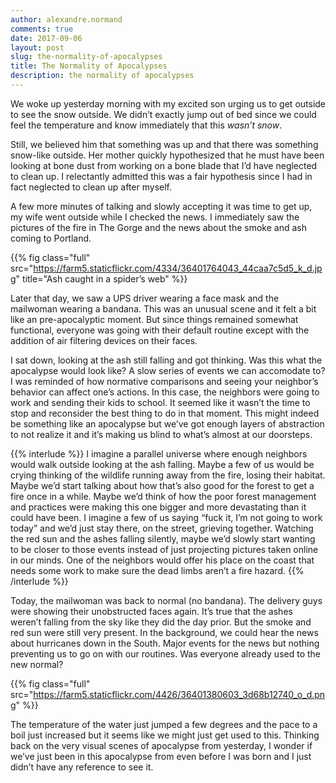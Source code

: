 ```yaml
---
author: alexandre.normand
comments: true
date: 2017-09-06
layout: post
slug: the-normality-of-apocalypses
title: The Normality of Apocalypses
description: the normality of apocalypses
---
```


We woke up yesterday morning with my excited son urging us to get outside to see the snow outside. We didn’t exactly jump out of bed since we could feel the temperature and know immediately that this _wasn’t snow_. 

Still, we believed him that something was up and that there was something snow-like outside. Her mother quickly hypothesized that he must have been looking at bone dust from working on a bone blade that I’d have neglected to clean up. I relectantly admitted this was a fair hypothesis since I had in fact neglected to clean up after myself. 

A few more minutes of talking and slowly accepting it was time to get up, my wife went outside while I checked the news. I immediately saw the pictures of the fire in The Gorge and the news about the smoke and ash coming to Portland. 

{{% fig class="full" src="https://farm5.staticflickr.com/4334/36401764043_44caa7c5d5_k_d.jpg" title="Ash caught in a spider’s web" %}}

Later that day, we saw a UPS driver wearing a face mask and the mailwoman wearing a bandana. This was an unusual scene and it felt a bit like an pre-apocalyptic moment. But since things remained somewhat functional, everyone was going with their default routine except with the addition of air filtering devices on their faces. 

I sat down, looking at the ash still falling and got thinking. Was this what the apocalypse would look like? A slow series of events we can accomodate to? I was reminded of how normative comparisons and seeing your neighbor’s behavior can affect one’s actions. In this case, the neighbors were going to work and sending their kids to school. It seemed like it wasn’t the time to stop and reconsider the best thing to do in that moment. This might indeed be something like an apocalypse but we’ve got enough layers of abstraction to not realize it and it’s making us blind to what’s almost at our doorsteps. 

{{% interlude %}}
I imagine a parallel universe where enough neighbors would walk outside looking at the ash falling. Maybe a few of us would be crying thinking of the wildlife running away from the fire, losing their habitat. Maybe we’d start talking about how that’s also good for the forest to get a fire once in a while. Maybe we’d think of how the poor forest management and practices were making this one bigger and more devastating than it could have been. I imagine a few of us saying “fuck it, I’m not going to work today” and we’d just stay there, on the street, grieving together. Watching the red sun and the ashes falling silently, maybe we’d slowly start wanting to be closer to those events instead of just projecting pictures taken online in our minds. One of the neighbors would offer his place on the coast that needs some work to make sure the dead limbs aren’t a fire hazard. 
{{% /interlude %}}

Today, the mailwoman was back to normal (no bandana). The delivery guys were showing their unobstructed faces again. It’s true that the ashes weren’t falling from the sky like they did the day prior. But the smoke and red sun were still very present. In the background, we could hear the news about hurricanes down in the South. Major events for the news but nothing preventing us to go on with our routines. Was everyone already used to the new normal? 

{{% fig class="full" src="https://farm5.staticflickr.com/4426/36401380603_3d68b12740_o_d.png" %}}

The temperature of the water just jumped a few degrees and the pace to a boil just increased but it seems like we might just get used to this. Thinking back on the very visual scenes of apocalypse from yesterday, I wonder if we’ve just been in this apocalypse from even before I was born and I just didn’t have any reference to see it. 
